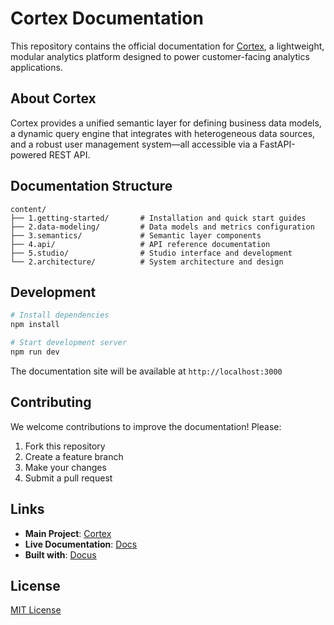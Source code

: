 # Cortex Documentation

This repository contains the official documentation for [Cortex](https://github.com/TelescopeAI/cortex), a lightweight, modular analytics platform designed to power customer-facing analytics applications.

## About Cortex

Cortex provides a unified semantic layer for defining business data models, a dynamic query engine that integrates with heterogeneous data sources, and a robust user management system—all accessible via a FastAPI-powered REST API.

## Documentation Structure

```
content/
├── 1.getting-started/       # Installation and quick start guides
├── 2.data-modeling/         # Data models and metrics configuration
├── 3.semantics/             # Semantic layer components
├── 4.api/                   # API reference documentation
├── 5.studio/                # Studio interface and development
└── 2.architecture/          # System architecture and design
```

## Development

```bash
# Install dependencies
npm install

# Start development server
npm run dev
```

The documentation site will be available at `http://localhost:3000`

## Contributing

We welcome contributions to improve the documentation! Please:

1. Fork this repository
2. Create a feature branch
3. Make your changes
4. Submit a pull request

## Links

- **Main Project**: [Cortex](https://github.com/TelescopeAI/cortex)
- **Live Documentation**: [Docs](https://docs.jointelescope.com)
- **Built with**: [Docus](https://docus.dev)

## License

[MIT License](https://opensource.org/licenses/MIT)